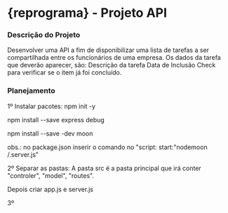 # {reprograma} - Projeto API

### Descrição do Projeto

Desenvolver uma API a fim de disponibilizar uma lista de tarefas a ser compartilhada entre os funcionários de uma empresa. Os dados da tarefa que deverão aparecer, são:
Descrição da tarefa
Data de Inclusão 
Check para verificar se o item já foi concluído.

### Planejamento

 1º Instalar pacotes:
 npm init -y

 npm install --save express debug

 npm install --save -dev moon

 obs.: no package.json inserir o comando no "script: start:"nodemoon /.server.js"

 2º Separar as pastas:
 A pasta src é a pasta principal que irá conter "controler", "model", "routes".
 
 Depois criar app.js e server.js

 3º
